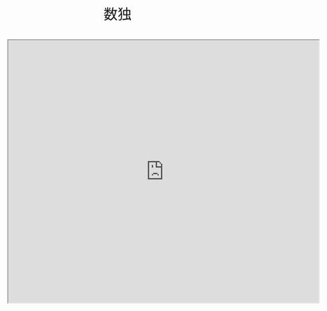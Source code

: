 <center><font face="Arial" size="6">数独<br><br><iframe src="https://yuki-1018.github.io/Sudoku/" width="710" height="600"></iframe>
